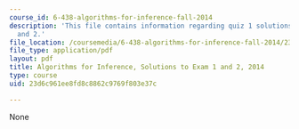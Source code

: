 ```yaml
---
course_id: 6-438-algorithms-for-inference-fall-2014
description: 'This file contains information regarding quiz 1 solutions: problem 1
  and 2.'
file_location: /coursemedia/6-438-algorithms-for-inference-fall-2014/23d6c961ee8fd8c8862c9769f803e37c_MIT6_438F14_q14_1_sol1and2.pdf
file_type: application/pdf
layout: pdf
title: Algorithms for Inference, Solutions to Exam 1 and 2, 2014
type: course
uid: 23d6c961ee8fd8c8862c9769f803e37c

---
```

None